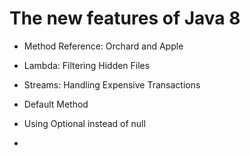 # The new features of Java 8

* Method Reference: Orchard and Apple

* Lambda: Filtering Hidden Files

* Streams: Handling Expensive Transactions

* Default Method

* Using Optional instead of null

*

